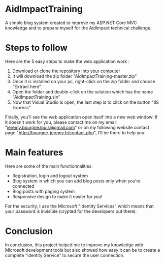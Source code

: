 # AidImpactTraining
A simple blog system created to improve my ASP.NET Core MVC knowledge and to prepare myself for the AidImpact technical challenge.

# Steps to follow
Here are the 5 easy steps to make the web application work :
  1)  Download or clone the repository into your computer
  2)  It will download the zip folder "AidImpactTraining-master.zip"
  3)  Once it is installed on your pc, right-click on the zip folder and choose "Extract here"
  4)  Open the folder and double-click on the solution which has the name "AidImpactTraining.sln"
  5)  Now that Visual Studio is open, the last step is to click on the button "IIS Express"

Finally, you'll see the web application open itself into a new web window!
If it doesn't work for you, please contact me on my email "jeremy.bourgne.louis@gmail.com" or on my following website contact page "http://bourgne-jeremy.fr/contact.php", I'll be there to help you.

# Main features
Here are some of the main functionnalities:
  - Registration, login and logout system
  - Blog system in which you can add blog posts only when you're connected
  - Blog posts with paging system
  - Responsive design to make it easier for you!

For the security, I use the Microsoft "Identity Services" which means that your password is invisible (crypted for the developers out there).

# Conclusion
In conclusion, this project helped me to improve my knowledge with Microsoft development tools but also showed how easy it can be to create a complete "Identity Service" to secure the user connection.
  

